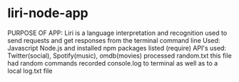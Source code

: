 # liri-node-app
PURPOSE OF APP: Liri is a language interpretation and recognition used to send 
requests and get responses from the terminal command line
Used: Javascript Node.js and installed npm packages listed (require) 
API's used: Twitter(social), Spotify(music), omdb(movies)
processed random.txt this file had random commands 
recorded console.log to terminal as well as to a local log.txt file
